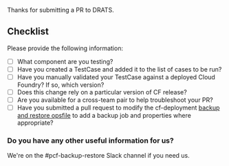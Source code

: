 Thanks for submitting a PR to DRATS.


## Checklist

Please provide the following information:

- [ ] What component are you testing?
- [ ] Have you created a TestCase and added it to the list of cases to be run?
- [ ] Have you manually validated your TestCase against a deployed Cloud Foundry? If so, which version?
- [ ] Does this change rely on a particular version of CF release?
- [ ] Are you available for a cross-team pair to help troubleshoot your PR?
- [ ] Have you submitted a pull request to modify the cf-deployment [backup and restore opsfile](https://github.com/cloudfoundry/cf-deployment/blob/master/operations/experimental/enable-backup-restore.yml) to add a backup job and properties where appropriate?

### Do you have any other useful information for us?

We're on the #pcf-backup-restore Slack channel if you need us.
